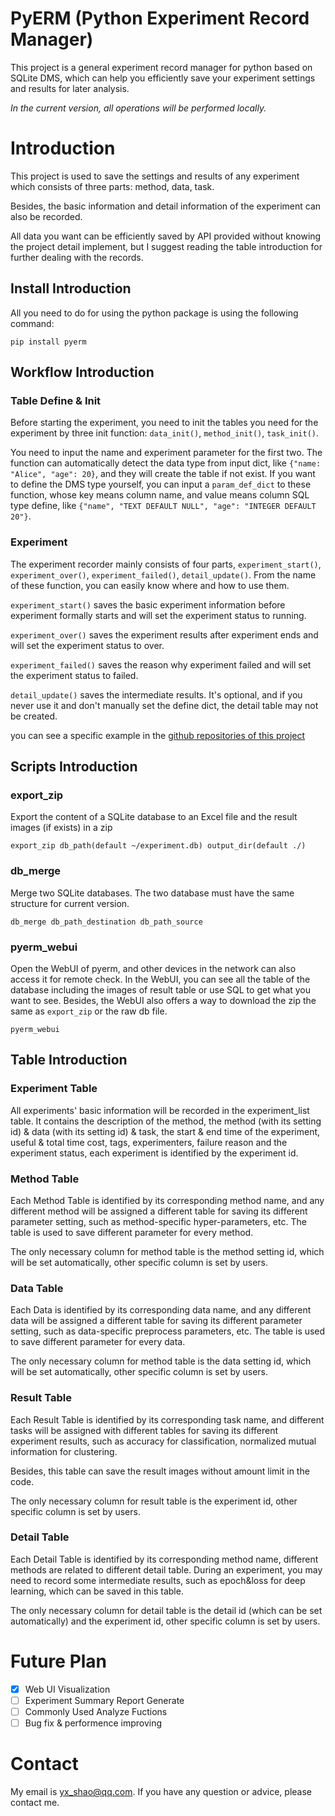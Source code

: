 # PyERM (Python Experiment Record Manager)
This project is a general experiment record manager for python based on SQLite DMS, which can help you efficiently save your experiment settings and results for later analysis. 

*In the current version, all operations will be performed locally.*

# Introduction
This project is used to save the settings and results of any experiment which consists of three parts: method, data, task. 

Besides, the basic information and detail information of the experiment can also be recorded.

All data you want can be efficiently saved by API provided without knowing the project detail implement, but I suggest reading the table introduction for further dealing with the records. 

## Install Introduction
All you need to do for using the python package is using the following command:

```pip install pyerm```

## Workflow Introduction
### Table Define & Init
Before starting the experiment, you need to init the tables you need for the experiment by three init function: `data_init()`, `method_init()`, `task_init()`.

 You need to input the name and experiment parameter for the first two. The function can automatically detect the data type from input dict, like `{"name: "Alice", "age": 20}`, and they will create the table if not exist. If you want to define the DMS type yourself, you can input a `param_def_dict` to these function, whose key means column name, and value means column SQL type define, like `{"name", "TEXT DEFAULT NULL", "age": "INTEGER DEFAULT 20"}`. 

### Experiment 

The experiment recorder mainly consists of four parts, `experiment_start()`, `experiment_over()`, `experiment_failed()`, `detail_update()`. From the name of these function, you can easily know where and how to use them.

`experiment_start()` saves the basic experiment information before experiment formally starts and will set the experiment status to running.

`experiment_over()` saves the experiment results after experiment ends and will set the experiment status to over.

`experiment_failed()` saves the reason why experiment failed and will set the experiment status to failed.

`detail_update()` saves the intermediate results. It's optional, and if you never use it and don't manually set the define dict, the detail table may not be created.

you can see a specific example in the [github repositories of this project](https://github.com/Mr-SGXXX/pyerm/tree/master/examples) 


## Scripts Introduction
### export_zip 
Export the content of a SQLite database to an Excel file and the result images (if exists) in a zip
```shell
export_zip db_path(default ~/experiment.db) output_dir(default ./)
```
### db_merge 
Merge two SQLite databases. The two database must have the same structure for current version.
```shell
db_merge db_path_destination db_path_source
```

### pyerm_webui
Open the WebUI of pyerm, and other devices in the network can also access it for remote check. 
In the WebUI, you can see all the table of the database including the images of result table or use SQL to get what you want to see. 
Besides, the WebUI also offers a way to download the zip the same as `export_zip` or the raw db file. 
```shell
pyerm_webui
```

## Table Introduction

### Experiment Table
All experiments' basic information will be recorded in the experiment_list table. It contains the description of the method, the method (with its setting id) & data (with its setting id) & task, the start & end time of the experiment, useful & total time cost, tags, experimenters, failure reason and the experiment status, each experiment is identified by the experiment id.

### Method Table
Each Method Table is identified by its corresponding method name, and any different method will be assigned a different table for saving its different parameter setting, such as method-specific hyper-parameters, etc. The table is used to save different parameter for every method.

The only necessary column for method table is the method setting id, which will be set automatically, other specific column is set by users.

### Data Table
Each Data is identified by its corresponding data name, and any different data will be assigned a different table for saving its different parameter setting, such as data-specific preprocess parameters, etc. The table is used to save different parameter for every data.

The only necessary column for method table is the data setting id, which will be set automatically, other specific column is set by users.

### Result Table
Each Result Table is identified by its corresponding task name, and different tasks will be assigned with different tables for saving its different experiment results, such as accuracy for classification, normalized mutual information for clustering. 

Besides, this table can save the result images without amount limit in the code. 

The only necessary column for result table is the experiment id, other specific column is set by users.

### Detail Table
Each Detail Table is identified by its corresponding method name, different methods are related to different detail table. During an experiment, you may need to record some intermediate results, such as epoch&loss for deep learning, which can be saved in this table.

The only necessary column for detail table is the detail id (which can be set automatically) and the experiment id, other specific column is set by users.


# Future Plan

- [x] Web UI Visualization 
- [ ] Experiment Summary Report Generate
- [ ] Commonly Used Analyze Fuctions
- [ ] Bug fix & performence improving

# Contact
My email is yx_shao@qq.com. If you have any question or advice, please contact me. 
